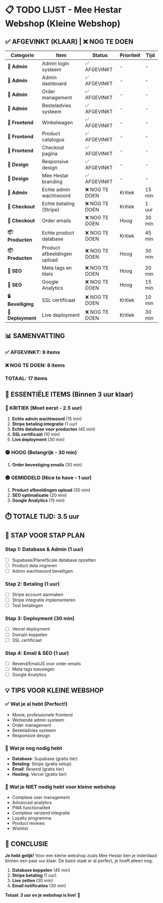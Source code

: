 # 📋 TODO LIJST - Mee Hestar Webshop (Kleine Webshop)

## ✅ AFGEVINKT (KLAAR) | ❌ NOG TE DOEN

| Categorie | Item | Status | Prioriteit | Tijd |
|-----------|------|--------|------------|------|
| **🔐 Admin** | Admin login systeem | ✅ AFGEVINKT | - | - |
| **🔐 Admin** | Admin dashboard | ✅ AFGEVINKT | - | - |
| **🔐 Admin** | Order management | ✅ AFGEVINKT | - | - |
| **🔐 Admin** | Besteladvies systeem | ✅ AFGEVINKT | - | - |
| **🛒 Frontend** | Winkelwagen | ✅ AFGEVINKT | - | - |
| **🛒 Frontend** | Product catalogus | ✅ AFGEVINKT | - | - |
| **🛒 Frontend** | Checkout pagina | ✅ AFGEVINKT | - | - |
| **🎨 Design** | Responsive design | ✅ AFGEVINKT | - | - |
| **🎨 Design** | Mee Hestar branding | ✅ AFGEVINKT | - | - |
| **🔐 Admin** | Echte admin wachtwoord | ❌ NOG TE DOEN | Kritiek | 15 min |
| **🛒 Checkout** | Echte betaling (Stripe) | ❌ NOG TE DOEN | Kritiek | 1 uur |
| **🛒 Checkout** | Order emails | ❌ NOG TE DOEN | Hoog | 30 min |
| **📦 Producten** | Echte product database | ❌ NOG TE DOEN | Kritiek | 45 min |
| **📦 Producten** | Product afbeeldingen upload | ❌ NOG TE DOEN | Hoog | 30 min |
| **📱 SEO** | Meta tags en titels | ❌ NOG TE DOEN | Hoog | 20 min |
| **📱 SEO** | Google Analytics | ❌ NOG TE DOEN | Hoog | 15 min |
| **🔒 Beveiliging** | SSL certificaat | ❌ NOG TE DOEN | Kritiek | 10 min |
| **🚀 Deployment** | Live deployment | ❌ NOG TE DOEN | Kritiek | 30 min |

## 📊 SAMENVATTING

### ✅ AFGEVINKT: 9 items
### ❌ NOG TE DOEN: 8 items
### **TOTAAL: 17 items**

## 🎯 ESSENTIËLE ITEMS (Binnen 3 uur klaar)

### 🔴 KRITIEK (Moet eerst - 2.5 uur)
1. **Echte admin wachtwoord** (15 min)
2. **Stripe betaling integratie** (1 uur)
3. **Echte database voor producten** (45 min)
4. **SSL certificaat** (10 min)
5. **Live deployment** (30 min)

### 🟡 HOOG (Belangrijk - 30 min)
1. **Order bevestiging emails** (30 min)

### 🟢 GEMIDDELD (Nice to have - 1 uur)
1. **Product afbeeldingen upload** (30 min)
2. **SEO optimalisatie** (20 min)
3. **Google Analytics** (15 min)

## ⏱️ TOTALE TIJD: 3.5 uur

## 🚀 STAP VOOR STAP PLAN

### **Stap 1: Database & Admin (1 uur)**
- [ ] Supabase/PlanetScale database opzetten
- [ ] Product data migreren
- [ ] Admin wachtwoord beveiligen

### **Stap 2: Betaling (1 uur)**
- [ ] Stripe account aanmaken
- [ ] Stripe integratie implementeren
- [ ] Test betalingen

### **Stap 3: Deployment (30 min)**
- [ ] Vercel deployment
- [ ] Domain koppelen
- [ ] SSL certificaat

### **Stap 4: Email & SEO (1 uur)**
- [ ] Resend/EmailJS voor order emails
- [ ] Meta tags toevoegen
- [ ] Google Analytics

## 💡 TIPS VOOR KLEINE WEBSHOP

### ✅ **Wat je al hebt (Perfect!)**
- Mooie, professionele frontend
- Werkende admin systeem
- Order management
- Besteladvies systeem
- Responsive design

### 🎯 **Wat je nog nodig hebt**
- **Database**: Supabase (gratis tier)
- **Betaling**: Stripe (gratis setup)
- **Email**: Resend (gratis tier)
- **Hosting**: Vercel (gratis tier)

### 🚫 **Wat je NIET nodig hebt voor kleine webshop**
- Complexe user management
- Advanced analytics
- PWA functionaliteit
- Complexe verzend integratie
- Loyalty programma
- Product reviews
- Wishlist

## 🎉 CONCLUSIE

**Je hebt gelijk!** Voor een kleine webshop zoals Mee Hestar ben je inderdaad binnen een paar uur klaar. De basis staat er al perfect, je hoeft alleen nog:

1. **Database koppelen** (45 min)
2. **Stripe betaling** (1 uur)  
3. **Live zetten** (30 min)
4. **Email notificaties** (30 min)

**Totaal: 3 uur en je webshop is live!** 🚀
